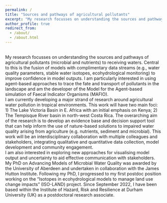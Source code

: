 ```yaml
---
permalink: /
title: "Sources and pathways of agricultural pollutants"
excerpt: "My research focusses on understanding the sources and pathways of agricultural pollutants to receiving waters"
author_profile: true
redirect_from: 
  - /about/
  - /about.html
---
```

<br>
My research focusses on understanding the sources and pathways of agricultural pollutants (microbial and nutrients) to receiving waters. Central to this is the fusion of models with complimentary data streams (e.g., water quality parameters, stable water isotopes, ecohydrological monitoring) to improve confidence in model outputs. I am particularly interested in using agent-based approaches to trace the fate and transport of pollutants in the landscape and am the developer of the Model for the Agent-based simulation of Faecal Indicator Organisms (MAFIO).<br>
I am currently developing a major strand of research around agricultural water pollution in tropical environments. This work will have two main foci: 1) The Lake Victoria Basin in E. Africa with an initial emphasis on Kenya; 2) The Tempisque River basin in north-west Costa Rica. The overarching aim of the research is to develop an evidence base and decision support tool that can help inform the use of nature-based solutions to impaired water quality arising from agriculture (e.g. nutrients, sediment and microbial). This work will be an interdisciplinary collaboration with multiple colleagues and stakeholders, integrating qualitative and quantitative data collection, model development and community engagement.<br>
I am also interested in exploring new approaches for visualising model output and uncertainty to aid effective communication with stakeholders.<br>
My PhD on Advancing Models of Microbial Water Quality was awarded by the University of Aberdeen and undertaken in collaboration with the James Hutton Institute. Following my PhD, I progressed to my first postdoc position working on the “Isotopes in ecohydrological models to manage land use change impacts” (ISO-LAND) project. Since September 2022, I have been based within the Institute of Hazard, Risk and Resilience at Durham University (UK) as a postdoctoral research associate.
